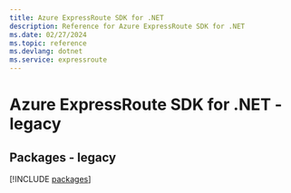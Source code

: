 ```yaml
---
title: Azure ExpressRoute SDK for .NET
description: Reference for Azure ExpressRoute SDK for .NET
ms.date: 02/27/2024
ms.topic: reference
ms.devlang: dotnet
ms.service: expressroute
---
```

# Azure ExpressRoute SDK for .NET - legacy
## Packages - legacy
[!INCLUDE [packages](expressroute-index.md)]